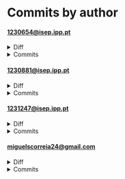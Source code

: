 # Commits by author
#### 1230654@isep.ipp.pt
<details>
<summary>Diff</summary>

<pre>
 BLL/Authenticator.php   |    3 !!!
 b/BLL/Authenticator.php |    1 !
 2 files changed, 4 modifications(!)
</pre>
</details>
<details>
<summary>Commits</summary>

<pre>
commit aa225757981090148158554a0b34b87986cf0e09	refs/remotes/origin/bruno_branch
Author: 1230654@isep.ipp.pt <1230654@isep.ipp.pt>
Date:   Wed Jun 18 11:44:32 2025 +0100

    Update Authenticator.php

M	BLL/Authenticator.php

commit ce63660e33d5e4fe87d33c4e859f81d5a28f63c8	refs/remotes/origin/bruno_branch
Author: 1230654@isep.ipp.pt <1230654@isep.ipp.pt>
Date:   Wed Jun 18 11:20:08 2025 +0100

    Update Authenticator.php

M	BLL/Authenticator.php

commit 48551415eaeeffe97e9edf5f074784ee715368d3	refs/remotes/origin/bruno_branch
Author: 1230654@isep.ipp.pt <1230654@isep.ipp.pt>
Date:   Wed Jun 18 11:18:30 2025 +0100

    Update Authenticator.php

M	BLL/Authenticator.php

commit cc4affbb91823a7055a91de04923ea0521e42d29	refs/remotes/origin/bruno_branch
Author: 1230654@isep.ipp.pt <1230654@isep.ipp.pt>
Date:   Wed Jun 18 11:11:27 2025 +0100

    Update Authenticator.php

M	BLL/Authenticator.php
</pre>

</details>

#### 1230881@isep.ipp.pt
<details>
<summary>Diff</summary>

<pre>
 .gitattributes                                  |    2 
 /BLL/Authenticator.php                          |  188 +++++++++++++++
 /DAL/Colaborador/DAL_ficha_colaborador.php      |   12 
 /DAL/Database.php                               |   23 +
 /DAL/UserDataAcess.php                          |    7 
 /UI/Admin/alertas.html                          |   59 ++++
 /UI/Admin/campos_personalizados.html            |   56 ++++
 /UI/Admin/dashboard_admin.html                  |   50 ++++
 /UI/Admin/permissoes.html                       |   59 ++++
 /UI/Admin/utilizador_editar.php                 |   93 +++++++
 /UI/Admin/utilizadores.html                     |   65 +++++
 /UI/Colaborador/dashboard_colaborador.html      |   35 ++
 /UI/Colaborador/ficha_colaborador.html          |   37 +++
 /UI/Comuns/erro.html                            |   15 +
 /UI/Comuns/login.php                            |  184 +++++++++++++++
 /UI/Comuns/notificacoes.html                    |   28 ++
 /UI/Comuns/perfil.html                          |   30 ++
 /UI/Convidado/dashboard_convidado.html          |   21 +
 /UI/Convidado/onboarding_convidado.html         |   27 ++
 /UI/Coordenador/dashboard_coordenador.html      |   42 +++
 /UI/RH/colaboradores_gerir.html                 |   63 +++++
 /UI/RH/dashboard_rh.html                        |   48 +++
 /UI/RH/equipas.html                             |   57 ++++
 /UI/RH/exportar.html                            |   36 ++
 /UI/RH/relatorios.html                          |   44 +++
 BLL/Admin/BLL_permissoes.php                    |   13 +
 BLL/Admin/BLL_utilizadores.php                  |   13 +
 BLL/Colaborador/BLL_ficha_colaborador.php       |   21 +
 BLL/Comuns/BLL_login.php                        |  202 ++++++++++++++++
 BLL/Comuns/BLL_notificacoes.php                 |   13 +
 BLL/Comuns/BLL_perfil.php                       |   13 +
 BLL/Coordenador/BLL_dashboard_coordenador.php   |   13 +
 BLL/RH/BLL_colaboradores_gerir.php              |   13 +
 BLL/RH/BLL_equipas.php                          |   13 +
 DAL/Admin/DAL_permissoes.php                    |   15 +
 DAL/Admin/DAL_utilizadores.php                  |   15 +
 DAL/Colaborador/DAL_ficha_colaborador.php       |   30 ++
 DAL/Comuns/DAL_login.php                        |   26 ++
 DAL/Comuns/DAL_notificacoes.php                 |   12 
 DAL/Comuns/DAL_perfil.php                       |   12 
 DAL/Coordenador/DAL_dashboard_coordenador.php   |   13 +
 DAL/RH/DAL_colaboradores_gerir.php              |   16 +
 DAL/RH/DAL_equipas.php                          |   15 +
 README.md                                       |    2 
 UI/Admin/alertas.html                           |   28 ++
 UI/Admin/alertas.php                            |   25 -
 UI/Admin/campos_personalizados.html             |   28 ++
 UI/Admin/campos_personalizados.php              |   25 -
 UI/Admin/dashboard_admin.html                   |   28 ++
 UI/Admin/dashboard_admin.php                    |   11 
 UI/Admin/permissoes.html                        |   28 ++
 UI/Admin/permissoes.php                         |   75 +++-
 UI/Admin/utilizadores.html                      |   28 ++
 UI/Admin/utilizadores.php                       |   33 -
 UI/Colaborador/dashboard_colaborador.html       |   28 ++
 UI/Colaborador/dashboard_colaborador.php        |   11 
 UI/Colaborador/ficha_colaborador.html           |   28 ++
 UI/Colaborador/ficha_colaborador.php            |  179 ++++++++++++!!
 UI/Comuns/erro.html                             |   28 ++
 UI/Comuns/login.php                             |    5 
 UI/Comuns/notificacoes.html                     |   28 ++
 UI/Comuns/notificacoes.php                      |   17 +
 UI/Comuns/perfil.html                           |   28 ++
 UI/Comuns/perfil.php                            |   13 !
 UI/Convidado/dashboard_convidado.html           |   28 ++
 UI/Convidado/dashboard_convidado.php            |   12 
 UI/Convidado/onboarding_convidado.html          |   28 ++
 UI/Convidado/onboarding_convidado.php           |   14 !
 UI/Coordenador/dashboard_coordenador.html       |   28 ++
 UI/Coordenador/dashboard_coordenador.php        |   11 
 UI/RH/colaboradores_gerir.html                  |   28 ++
 UI/RH/colaboradores_gerir.php                   |   27 -
 UI/RH/dashboard_rh.html                         |   28 ++
 UI/RH/dashboard_rh.php                          |   11 
 UI/RH/equipas.html                              |   28 ++
 UI/RH/equipas.php                               |   45 +-
 UI/RH/exportar.html                             |   28 ++
 UI/RH/exportar.php                              |    7 
 UI/RH/relatorios.html                           |   28 ++
 UI/RH/relatorios.php                            |   19 +
 a/BLL/Authenticator.php                         |  190 ---------------
 a/DAL/UserDataAcess.php                         |    7 
 b/BLL/Admin/BLL_alertas.php                     |   13 +
 b/BLL/Admin/BLL_campos_personalizados.php       |   13 +
 b/BLL/Admin/BLL_dashboard_admin.php             |   13 +
 b/BLL/Admin/BLL_permissoes.php                  |    3 
 b/BLL/Admin/BLL_utilizadores.php                |   18 +
 b/BLL/Authenticator.php                         |  208 +++++++++++++++++
 b/BLL/Colaborador/BLL_dashboard_colaborador.php |   13 +
 b/BLL/Colaborador/BLL_ficha_colaborador.php     |    3 
 b/BLL/Comuns/BLL_login.php                      |  124 --------!
 b/BLL/Comuns/BLL_notificacoes.php               |    3 
 b/BLL/Comuns/BLL_perfil.php                     |    8 
 b/BLL/Convidado/BLL_dashboard_convidado.php     |   13 +
 b/BLL/Convidado/BLL_onboarding_convidado.php    |   13 +
 b/BLL/Coordenador/BLL_dashboard_coordenador.php |    6 
 b/BLL/RH/BLL_colaboradores_gerir.php            |    5 
 b/BLL/RH/BLL_dashboard_rh.php                   |   13 +
 b/BLL/RH/BLL_equipas.php                        |    6 
 b/BLL/RH/BLL_exportar.php                       |   13 +
 b/BLL/RH/BLL_relatorios.php                     |   13 +
 b/DAL/Admin/DAL_alertas.php                     |   11 
 b/DAL/Admin/DAL_campos_personalizados.php       |   11 
 b/DAL/Admin/DAL_dashboard_admin.php             |   13 +
 b/DAL/Admin/DAL_permissoes.php                  |   10 
 b/DAL/Admin/DAL_utilizadores.php                |   54 ++++
 b/DAL/Colaborador/DAL_dashboard_colaborador.php |   13 +
 b/DAL/Colaborador/DAL_ficha_colaborador.php     |   29 !!
 b/DAL/Comuns/DAL_login.php                      |   19 +
 b/DAL/Comuns/DAL_notificacoes.php               |    6 
 b/DAL/Comuns/DAL_perfil.php                     |   10 
 b/DAL/Convidado/DAL_dashboard_convidado.php     |   13 +
 b/DAL/Convidado/DAL_onboarding_convidado.php    |   12 
 b/DAL/Coordenador/DAL_dashboard_coordenador.php |   19 +
 b/DAL/Database.php                              |    1 
 b/DAL/RH/DAL_colaboradores_gerir.php            |   45 +++
 b/DAL/RH/DAL_dashboard_rh.php                   |   13 +
 b/DAL/RH/DAL_equipas.php                        |   19 +
 b/DAL/RH/DAL_exportar.php                       |   11 
 b/DAL/RH/DAL_relatorios.php                     |   19 +
 b/DAL/UserDataAcess.php                         |   13 +
 b/UI/Admin/alertas.html                         |    1 
 b/UI/Admin/alertas.php                          |    5 
 b/UI/Admin/campos_personalizados.html           |    1 
 b/UI/Admin/campos_personalizados.php            |   91 ++++++-
 b/UI/Admin/dashboard_admin.html                 |    1 
 b/UI/Admin/dashboard_admin.php                  |    5 
 b/UI/Admin/permissoes.html                      |    1 
 b/UI/Admin/permissoes.php                       |   88 ++++++!
 b/UI/Admin/utilizador_editar.php                |  107 +++++++!
 b/UI/Admin/utilizador_novo.php                  |   85 ++++++
 b/UI/Admin/utilizador_remover.php               |   16 +
 b/UI/Admin/utilizadores.html                    |    1 
 b/UI/Admin/utilizadores.php                     |   99 +++++++
 b/UI/Colaborador/dashboard_colaborador.html     |    1 
 b/UI/Colaborador/dashboard_colaborador.php      |    4 
 b/UI/Colaborador/ficha_colaborador.html         |    1 
 b/UI/Colaborador/ficha_colaborador.php          |   34 ++
 b/UI/Comuns/erro.html                           |    1 
 b/UI/Comuns/erro.php                            |    3 
 b/UI/Comuns/login.php                           |   92 ++++++!
 b/UI/Comuns/logout.php                          |    6 
 b/UI/Comuns/notificacoes.html                   |    1 
 b/UI/Comuns/notificacoes.php                    |   50 +++!
 b/UI/Comuns/perfil.html                         |    1 
 b/UI/Comuns/perfil.php                          |   88 ++++++!
 b/UI/Convidado/dashboard_convidado.html         |    1 
 b/UI/Convidado/dashboard_convidado.php          |    1 
 b/UI/Convidado/onboarding_convidado.html        |    1 
 b/UI/Convidado/onboarding_convidado.php         |    1 
 b/UI/Coordenador/dashboard_coordenador.html     |    1 
 b/UI/Coordenador/dashboard_coordenador.php      |   20 !
 b/UI/Coordenador/equipa.php                     |   61 ++++
 b/UI/Coordenador/relatorios_equipa.php          |   42 +++
 b/UI/RH/colaborador_novo.php                    |  167 +++++++++++++
 b/UI/RH/colaboradores_gerir.html                |    1 
 b/UI/RH/colaboradores_gerir.php                 |   77 +++!!!
 b/UI/RH/dashboard_rh.html                       |    1 
 b/UI/RH/dashboard_rh.php                        |   22 +
 b/UI/RH/equipa_nova.php                         |   79 ++++++
 b/UI/RH/equipas.html                            |    1 
 b/UI/RH/equipas.php                             |   91 ++++++-
 b/UI/RH/exportar.html                           |    1 
 b/UI/RH/exportar.php                            |   38 ++!
 b/UI/RH/relatorios.html                         |    1 
 b/UI/RH/relatorios.php                          |   22 +
 b/assets/chatbot.js                             |   10 
 b/assets/script.js                              |   40 +++
 b/assets/style.css                              |  293 ++++++++++++++++++++++++
 b/assets/styles.css                             |  168 +++++++++++++
 b/assets/teste.css                              |  104 ++++++++
 b/assets/tlantic-logo.png                       |binary
 b/destroy_session.php                           |    5 
 b/index.php                                     |    3 
 destroy_session.php                             |    5 
 175 files changed, 5152 insertions(+), 360 deletions(-), 362 modifications(!)
</pre>
</details>
<details>
<summary>Commits</summary>

<pre>
commit 3fc38d5c9497bd4d77cd06994adbaab6ab72ff05	refs/remotes/origin/patrick_branch
Author: Patrick Costa <1230881@isep.ipp.pt>
Date:   Sun Jun 22 16:58:45 2025 +0100

    Atualização 22/06

M	BLL/Admin/BLL_alertas.php
M	BLL/Admin/BLL_campos_personalizados.php
A	BLL/Colaborador/BLL_campos_personalizados.php
M	BLL/RH/BLL_equipas.php
M	DAL/Admin/DAL_alertas.php
M	DAL/Admin/DAL_campos_personalizados.php
M	DAL/Admin/DAL_utilizadores.php
A	DAL/Colaborador/DAL_campos_personalizados.php
M	DAL/RH/DAL_colaboradores_gerir.php
M	DAL/RH/DAL_equipas.php
A	UI/Admin/alerta_novo.php
M	UI/Admin/alertas.php
A	UI/Admin/campo_novo.php
M	UI/Admin/permissoes.php
M	UI/Colaborador/ficha_colaborador.php
M	UI/RH/colaboradores_gerir.php
A	UI/RH/equipa_colaboradores.php
A	UI/RH/equipa_coordenador.php
M	UI/RH/equipas.php
M	assets/style.css

commit c2cf3f5e3ca42c92c7d8d6171b9ca58411556aa6	refs/remotes/origin/patrick_branch
Author: Patrick Costa <1230881@isep.ipp.pt>
Date:   Fri Jun 20 09:02:34 2025 +0100

    20/06

M	BLL/Colaborador/BLL_ficha_colaborador.php
M	DAL/Colaborador/DAL_ficha_colaborador.php
M	UI/Admin/campos_personalizados.php
M	UI/Admin/permissoes.php
M	UI/Admin/utilizador_editar.php
M	UI/Admin/utilizadores.php
M	UI/Colaborador/ficha_colaborador.php
M	UI/RH/equipas.php
D	destroy_session.php

commit ac6bdb22d5556078f1676409300a76b96113b41d	refs/remotes/origin/patrick_branch
Author: PatrickCosta1 <1230881@isep.ipp.pt>
Date:   Wed Jun 18 19:16:59 2025 +0100

    Atualizado(funcoes do rh em curso)

M	BLL/Admin/BLL_permissoes.php
M	BLL/Admin/BLL_utilizadores.php
M	BLL/Colaborador/BLL_ficha_colaborador.php
M	BLL/Comuns/BLL_login.php
M	BLL/Comuns/BLL_notificacoes.php
M	BLL/Comuns/BLL_perfil.php
M	BLL/Coordenador/BLL_dashboard_coordenador.php
M	BLL/RH/BLL_colaboradores_gerir.php
M	BLL/RH/BLL_equipas.php
M	DAL/Admin/DAL_permissoes.php
M	DAL/Admin/DAL_utilizadores.php
M	DAL/Colaborador/DAL_ficha_colaborador.php
M	DAL/Comuns/DAL_login.php
M	DAL/Comuns/DAL_notificacoes.php
M	DAL/Comuns/DAL_perfil.php
M	DAL/Coordenador/DAL_dashboard_coordenador.php
M	DAL/Database.php
M	DAL/RH/DAL_colaboradores_gerir.php
M	DAL/RH/DAL_equipas.php
M	UI/Admin/alertas.php
M	UI/Admin/campos_personalizados.php
M	UI/Admin/dashboard_admin.php
M	UI/Admin/permissoes.php
A	UI/Admin/utilizador_editar.php
A	UI/Admin/utilizador_novo.php
A	UI/Admin/utilizador_remover.php
M	UI/Admin/utilizadores.php
M	UI/Colaborador/dashboard_colaborador.php
M	UI/Colaborador/ficha_colaborador.php
M	UI/Comuns/login.php
A	UI/Comuns/logout.php
M	UI/Comuns/notificacoes.php
M	UI/Comuns/perfil.php
M	UI/Convidado/dashboard_convidado.php
M	UI/Convidado/onboarding_convidado.php
M	UI/Coordenador/dashboard_coordenador.php
A	UI/Coordenador/equipa.php
A	UI/Coordenador/relatorios_equipa.php
A	UI/RH/colaborador_novo.php
M	UI/RH/colaboradores_gerir.php
M	UI/RH/dashboard_rh.php
A	UI/RH/equipa_nova.php
M	UI/RH/equipas.php
M	UI/RH/exportar.php
M	UI/RH/relatorios.php
A	assets/style.css
A	destroy_session.php

commit 8fa486586cb2b239a8d62cd26e0d4686fa31e2f4	refs/remotes/origin/patrick_branch
Author: PatrickCosta1 <1230881@isep.ipp.pt>
Date:   Wed Jun 18 16:05:04 2025 +0100

    gf

M	BLL/Admin/BLL_alertas.php
M	BLL/Admin/BLL_campos_personalizados.php
M	BLL/Admin/BLL_dashboard_admin.php
M	BLL/Admin/BLL_permissoes.php
M	BLL/Admin/BLL_utilizadores.php
A	BLL/Authenticator.php
M	BLL/Colaborador/BLL_dashboard_colaborador.php
M	BLL/Colaborador/BLL_ficha_colaborador.php
M	BLL/Comuns/BLL_login.php
M	BLL/Comuns/BLL_notificacoes.php
M	BLL/Comuns/BLL_perfil.php
M	BLL/Convidado/BLL_dashboard_convidado.php
M	BLL/Convidado/BLL_onboarding_convidado.php
M	BLL/Coordenador/BLL_dashboard_coordenador.php
M	BLL/RH/BLL_colaboradores_gerir.php
M	BLL/RH/BLL_dashboard_rh.php
M	BLL/RH/BLL_equipas.php
M	BLL/RH/BLL_exportar.php
M	BLL/RH/BLL_relatorios.php
M	DAL/Admin/DAL_alertas.php
M	DAL/Admin/DAL_campos_personalizados.php
M	DAL/Admin/DAL_dashboard_admin.php
M	DAL/Admin/DAL_permissoes.php
M	DAL/Admin/DAL_utilizadores.php
A	DAL/Colaborador/DAL_dashboard_colaborador.php
A	DAL/Colaborador/DAL_ficha_colaborador.php
M	DAL/Comuns/DAL_login.php
M	DAL/Comuns/DAL_notificacoes.php
M	DAL/Comuns/DAL_perfil.php
M	DAL/Convidado/DAL_dashboard_convidado.php
M	DAL/Convidado/DAL_onboarding_convidado.php
M	DAL/Coordenador/DAL_dashboard_coordenador.php
A	DAL/Database.php
M	DAL/RH/DAL_colaboradores_gerir.php
M	DAL/RH/DAL_dashboard_rh.php
M	DAL/RH/DAL_equipas.php
M	DAL/RH/DAL_exportar.php
M	DAL/RH/DAL_relatorios.php
A	DAL/UserDataAcess.php
M	UI/Admin/alertas.php
M	UI/Admin/campos_personalizados.php
M	UI/Admin/dashboard_admin.php
M	UI/Admin/permissoes.php
M	UI/Admin/utilizadores.php
M	UI/Colaborador/dashboard_colaborador.php
M	UI/Colaborador/ficha_colaborador.php
M	UI/Comuns/erro.php
M	UI/Comuns/login.php
M	UI/Comuns/notificacoes.php
M	UI/Comuns/perfil.php
M	UI/Convidado/dashboard_convidado.php
M	UI/Convidado/onboarding_convidado.php
M	UI/Coordenador/dashboard_coordenador.php
M	UI/RH/colaboradores_gerir.php
M	UI/RH/dashboard_rh.php
M	UI/RH/equipas.php
M	UI/RH/exportar.php
M	UI/RH/relatorios.php

commit 736aefd80c7f0cea60ed46f29f51d0e72f43889f	refs/remotes/origin/patrick_branch
Author: PatrickCosta1 <1230881@isep.ipp.pt>
Date:   Wed Jun 18 13:16:27 2025 +0100

    files

R100	DAL/ff	BLL/Admin/BLL_alertas.php
A	BLL/Admin/BLL_campos_personalizados.php
A	BLL/Admin/BLL_dashboard_admin.php
A	BLL/Admin/BLL_permissoes.php
A	BLL/Admin/BLL_utilizadores.php
A	BLL/Colaborador/BLL_dashboard_colaborador.php
A	BLL/Colaborador/BLL_ficha_colaborador.php
A	BLL/Comuns/BLL_erro.php
M	BLL/Comuns/BLL_login.php
A	BLL/Comuns/BLL_notificacoes.php
A	BLL/Comuns/BLL_perfil.php
A	BLL/Convidado/BLL_dashboard_convidado.php
A	BLL/Convidado/BLL_onboarding_convidado.php
A	BLL/Coordenador/BLL_dashboard_coordenador.php
A	BLL/RH/BLL_colaboradores_gerir.php
A	BLL/RH/BLL_dashboard_rh.php
A	BLL/RH/BLL_equipas.php
A	BLL/RH/BLL_exportar.php
A	BLL/RH/BLL_relatorios.php
A	DAL/Admin/DAL_alertas.php
A	DAL/Admin/DAL_campos_personalizados.php
A	DAL/Admin/DAL_dashboard_admin.php
A	DAL/Admin/DAL_permissoes.php
A	DAL/Admin/DAL_utilizadores.php
A	DAL/Colaborador/BLL_dashboard_colaborador.php
A	DAL/Colaborador/BLL_ficha_colaborador.php
A	DAL/Comuns/DAL_erro.php
A	DAL/Comuns/DAL_notificacoes.php
A	DAL/Comuns/DAL_perfil.php
A	DAL/Convidado/DAL_dashboard_convidado.php
A	DAL/Convidado/DAL_onboarding_convidado.php
A	DAL/Coordenador/DAL_dashboard_coordenador.php
A	DAL/RH/DAL_colaboradores_gerir.php
A	DAL/RH/DAL_dashboard_rh.php
A	DAL/RH/DAL_equipas.php
A	DAL/RH/DAL_exportar.php
A	DAL/RH/DAL_relatorios.php
R100	UI/Admin/alertas.html	UI/Admin/alertas.php
R100	UI/Admin/campos_personalizados.html	UI/Admin/campos_personalizados.php
R100	UI/Admin/dashboard_admin.html	UI/Admin/dashboard_admin.php
R100	UI/Admin/permissoes.html	UI/Admin/permissoes.php
R100	UI/Admin/utilizadores.html	UI/Admin/utilizadores.php
R100	UI/Colaborador/dashboard_colaborador.html	UI/Colaborador/dashboard_colaborador.php
R100	UI/Colaborador/ficha_colaborador.html	UI/Colaborador/ficha_colaborador.php
R100	UI/Comuns/erro.html	UI/Comuns/erro.php
R100	UI/Comuns/notificacoes.html	UI/Comuns/notificacoes.php
R100	UI/Comuns/perfil.html	UI/Comuns/perfil.php
R100	UI/Convidado/dashboard_convidado.html	UI/Convidado/dashboard_convidado.php
R100	UI/Convidado/onboarding_convidado.html	UI/Convidado/onboarding_convidado.php
R100	UI/Coordenador/dashboard_coordenador.html	UI/Coordenador/dashboard_coordenador.php
R100	UI/RH/colaboradores_gerir.html	UI/RH/colaboradores_gerir.php
R100	UI/RH/dashboard_rh.html	UI/RH/dashboard_rh.php
R100	UI/RH/equipas.html	UI/RH/equipas.php
R100	UI/RH/exportar.html	UI/RH/exportar.php
R100	UI/RH/relatorios.html	UI/RH/relatorios.php

commit ece6983b5120b245a266354e91575ddc99851614	refs/remotes/origin/patrick_branch
Author: PatrickCosta1 <1230881@isep.ipp.pt>
Date:   Wed Jun 18 13:01:54 2025 +0100

    at

D	BLL/Authenticator.php
A	BLL/Comuns/BLL_login.php
A	DAL/Comuns/DAL_login.php
D	DAL/UserDataAcess.php
A	DAL/ff
M	UI/Comuns/login.php

commit c7323d708f8450b43da3067e53ffc788a9a32456	refs/remotes/origin/patrick_branch
Author: PatrickCosta1 <1230881@isep.ipp.pt>
Date:   Wed Jun 18 11:53:16 2025 +0100

    Chat

M	UI/Admin/alertas.html
M	UI/Admin/campos_personalizados.html
M	UI/Admin/dashboard_admin.html
M	UI/Admin/permissoes.html
M	UI/Admin/utilizadores.html
M	UI/Colaborador/dashboard_colaborador.html
M	UI/Colaborador/ficha_colaborador.html
M	UI/Comuns/erro.html
M	UI/Comuns/login.php
M	UI/Comuns/notificacoes.html
M	UI/Comuns/perfil.html
M	UI/Convidado/dashboard_convidado.html
M	UI/Convidado/onboarding_convidado.html
M	UI/Coordenador/dashboard_coordenador.html
M	UI/RH/colaboradores_gerir.html
M	UI/RH/dashboard_rh.html
M	UI/RH/equipas.html
M	UI/RH/exportar.html
M	UI/RH/relatorios.html

commit e982770357844ec29d8a483fa3e25948d9ab7b4f	refs/remotes/origin/patrick_branch
Author: PatrickCosta1 <1230881@isep.ipp.pt>
Date:   Wed Jun 18 11:43:07 2025 +0100

    Chat

M	UI/Admin/alertas.html
M	UI/Admin/campos_personalizados.html
M	UI/Admin/dashboard_admin.html
M	UI/Admin/permissoes.html
M	UI/Admin/utilizadores.html
M	UI/Colaborador/dashboard_colaborador.html
M	UI/Colaborador/ficha_colaborador.html
M	UI/Comuns/erro.html
M	UI/Comuns/notificacoes.html
M	UI/Comuns/perfil.html
M	UI/Convidado/dashboard_convidado.html
M	UI/Convidado/onboarding_convidado.html
M	UI/Coordenador/dashboard_coordenador.html
M	UI/RH/colaboradores_gerir.html
M	UI/RH/dashboard_rh.html
M	UI/RH/equipas.html
M	UI/RH/exportar.html
M	UI/RH/relatorios.html

commit 08029dca8c321002c4607c30fddce9f111bd4faa	refs/remotes/origin/bruno_branch
Author: PatrickCosta1 <1230881@isep.ipp.pt>
Date:   Wed Jun 18 10:57:46 2025 +0100

    Atualização 18/06
    
    18/06

D	.gitattributes
A	BLL/Authenticator.php
A	DAL/UserDataAcess.php
D	README.md
A	UI/Admin/alertas.html
A	UI/Admin/campos_personalizados.html
A	UI/Admin/dashboard_admin.html
A	UI/Admin/permissoes.html
A	UI/Admin/utilizadores.html
A	UI/Colaborador/dashboard_colaborador.html
A	UI/Colaborador/ficha_colaborador.html
A	UI/Comuns/erro.html
A	UI/Comuns/login.php
A	UI/Comuns/notificacoes.html
A	UI/Comuns/perfil.html
A	UI/Convidado/dashboard_convidado.html
A	UI/Convidado/onboarding_convidado.html
A	UI/Coordenador/dashboard_coordenador.html
A	UI/RH/colaboradores_gerir.html
A	UI/RH/dashboard_rh.html
A	UI/RH/equipas.html
A	UI/RH/exportar.html
A	UI/RH/relatorios.html
A	assets/chatbot.js
A	assets/script.js
A	assets/styles.css
A	assets/teste.css
A	assets/tlantic-logo.png
A	index.php
</pre>

</details>

#### 1231247@isep.ipp.pt
<details>
<summary>Diff</summary>

<pre>
 Authenticator.php |    2 ++
 1 file changed, 2 insertions(+)
</pre>
</details>
<details>
<summary>Commits</summary>

<pre>
commit 5a390b2e26787c05d12ea98f4224200f409fb10c	refs/remotes/origin/bruno_branch
Author: Bruno-costaui <1231247@isep.ipp.pt>
Date:   Wed Jun 18 11:07:09 2025 +0100

    Update Authenticator.php

M	BLL/Authenticator.php
</pre>

</details>

#### miguelscorreia24@gmail.com
<details>
<summary>Diff</summary>

<pre>
 UserDataAcess.php |    1 !
 1 file changed, 1 modification(!)
</pre>
</details>
<details>
<summary>Commits</summary>

<pre>
commit 021f47342be5bbe79313e0bc21ef8e6bf1a5245b	refs/remotes/origin/patrick_branch
Author: Miguel Correia <miguelscorreia24@gmail.com>
Date:   Wed Jun 18 11:44:58 2025 +0100

    Update UserDataAcess.php

M	DAL/UserDataAcess.php
</pre>

</details>

